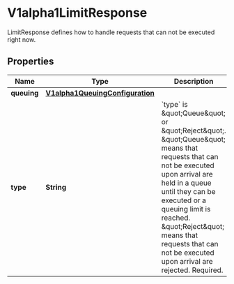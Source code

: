

# V1alpha1LimitResponse

LimitResponse defines how to handle requests that can not be executed right now.
## Properties

Name | Type | Description | Notes
------------ | ------------- | ------------- | -------------
**queuing** | [**V1alpha1QueuingConfiguration**](V1alpha1QueuingConfiguration.md) |  |  [optional]
**type** | **String** | &#x60;type&#x60; is \&quot;Queue\&quot; or \&quot;Reject\&quot;. \&quot;Queue\&quot; means that requests that can not be executed upon arrival are held in a queue until they can be executed or a queuing limit is reached. \&quot;Reject\&quot; means that requests that can not be executed upon arrival are rejected. Required. | 



